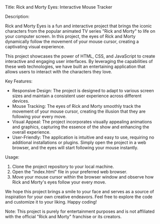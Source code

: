 Title: Rick and Morty Eyes: Interactive Mouse Tracker

Description:

Rick and Morty Eyes is a fun and interactive project that brings the iconic characters from the popular animated TV series "Rick and Morty" to life on your computer screen. In this project, the eyes of Rick and Morty dynamically follow the movement of your mouse cursor, creating a captivating visual experience.

This project showcases the power of HTML, CSS, and JavaScript to create interactive and engaging user interfaces. By leveraging the capabilities of these web technologies, we have built an entertaining application that allows users to interact with the characters they love.

Key Features:
- Responsive Design: The project is designed to adapt to various screen sizes and maintain a consistent user experience across different devices.
- Mouse Tracking: The eyes of Rick and Morty smoothly track the movement of your mouse cursor, creating the illusion that they are following your every move.
- Visual Appeal: The project incorporates visually appealing animations and graphics, capturing the essence of the show and enhancing the overall experience.
- User-Friendly: The application is intuitive and easy to use, requiring no additional installations or plugins. Simply open the project in a web browser, and the eyes will start following your mouse instantly.

Usage:
1. Clone the project repository to your local machine.
2. Open the "index.html" file in your preferred web browser.
3. Move your mouse cursor within the browser window and observe how Rick and Morty's eyes follow your every move.

We hope this project brings a smile to your face and serves as a source of inspiration for your own creative endeavors. Feel free to explore the code and customize it to your liking. Happy coding!

Note: This project is purely for entertainment purposes and is not affiliated with the official "Rick and Morty" franchise or its creators.